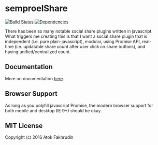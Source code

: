 # semproelShare
[![Build Status](https://travis-ci.org/Atorui/semproelShare.svg?branch=master)](https://travis-ci.org/Atorui/semproelShare)
[![Dependencies](https://david-dm.org/Atorui/semproelShare.svg)](https://david-dm.org/Atorui/semproelShare)

There has been so many notable social share plugins written in javascript. What triggers me creating this is that I want a social share plugin that is independent (i.e. pure plain-javascript), modular, using Promise API, real-time (i.e. updatable share count after user click on share buttons), and having unified/centralized count.

## Documentation
More on documentation [here](http://semproelshare.com/documentation).

## Browser Support
As long as you polyfill javascript Promise, the modern browser support for both mobile and desktop (IE 9+) should be okay.

## MIT License
Copyright (c) 2016 Atok Fakhrudin
